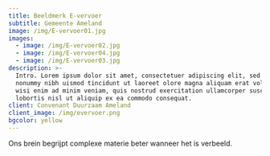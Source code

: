 ```yaml
---
title: Beeldmerk E-vervoer
subtitle: Gemeente Ameland
image: /img/E-vervoer01.jpg
images:
  - image: /img/E-vervoer02.jpg
  - image: /img/E-vervoer04.jpg
  - image: /img/E-vervoer03.jpg
description: >-
  Intro. Lorem ipsum dolor sit amet, consectetuer adipiscing elit, sed diam
  nonummy nibh uismod tincidunt ut laoreet olore magna aliquam erat volutpat. Ut
  wisi enim ad minim veniam, quis nostrud exercitation ullamcorper suscipit
  lobortis nisl ut aliquip ex ea commodo consequat.
client: Convenant Duurzaam Ameland
client_image: /img/evervoer.png
bgcolor: yellow
---
```


Ons brein begrijpt complexe materie beter wanneer het is verbeeld.